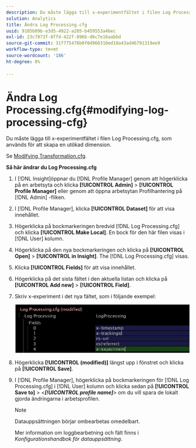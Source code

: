 ```yaml
---
description: Du måste lägga till x-experimentfältet i filen Log Processing.cfg, som används för att skapa en utökad dimension.
solution: Analytics
title: Ändra Log Processing.cfg
uuid: 9105b09b-e3d5-4922-a205-b459553a4bec
exl-id: 23c7873f-8ffd-422f-896b-d6c7e16aabbd
source-git-commit: 31f775478b0f0d968310ed10a43ad46791319ee9
workflow-type: tm+mt
source-wordcount: '186'
ht-degree: 0%

---
```


# Ändra Log Processing.cfg{#modifying-log-processing-cfg}

Du måste lägga till x-experimentfältet i filen Log Processing.cfg, som används för att skapa en utökad dimension.

Se [Modifying Transformation.cfg](../../../home/c-undst-ctrld-exp/c-vw-rslts/t-mod-trfmtn.md#task-d61b02853a82492c9a76e3c5fe8a3fb6).

**Så här ändrar du Log Processing.cfg**

1. I [!DNL Insight]öppnar du [!DNL Profile Manager] genom att högerklicka på en arbetsyta och klicka **[!UICONTROL Admin]** > **[!UICONTROL Profile Manager]** eller genom att öppna arbetsytan Profilhantering på [!DNL Admin] -fliken.
1. I [!DNL Profile Manager], klicka **[!UICONTROL Dataset]** för att visa innehållet.
1. Högerklicka på bockmarkeringen bredvid [!DNL Log Processing.cfg] och klicka **[!UICONTROL Make Local]**. En bock för den här filen visas i [!DNL User] kolumn.
1. Högerklicka på den nya bockmarkeringen och klicka på **[!UICONTROL Open]** > **[!UICONTROL in Insight]**. The [!DNL Log Processing.cfg] visas.
1. Klicka **[!UICONTROL Fields]** för att visa innehållet.
1. Högerklicka på det sista fältet i den aktuella listan och klicka på **[!UICONTROL Add new]** > **[!UICONTROL Field]**.
1. Skriv x-experiment i det nya fältet, som i följande exempel:

   ![Steginformation](assets/logprocessing.png)

1. Högerklicka **[!UICONTROL (modified)]** längst upp i fönstret och klicka på **[!UICONTROL Save]**.
1. I [!DNL Profile Manager], högerklicka på bockmarkeringen för [!DNL Log Processing.cfg] i [!DNL User] kolumn och klicka sedan på **[!UICONTROL Save to]** > *&lt;**[!UICONTROL profile name]**>* om du vill spara de lokalt gjorda ändringarna i arbetsprofilen.

   >[!NOTE]
   >
   >Datauppsättningen börjar ombearbetas omedelbart.

   Mer information om loggbearbetning och fält finns i *Konfigurationshandbok för datauppsättning*.
